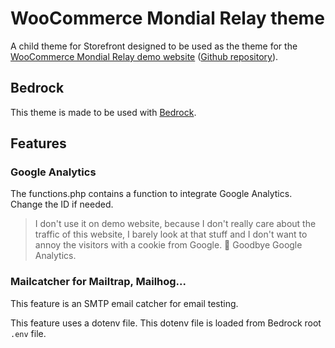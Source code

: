 # WooCommerce Mondial Relay theme

A child theme for Storefront designed to be used as the theme for the [WooCommerce Mondial Relay demo website](https://demo.mondialrelay-woocommerce.com) ([Github repository](https://github.com/cba85/woocommerce-mondialrelay-demo)).

## Bedrock

This theme is made to be used with [Bedrock](https://roots.io/bedrock/).

## Features

### Google Analytics

The functions.php contains a function to integrate Google Analytics. Change the ID if needed.

> I don't use it on demo website, because I don't really care about the traffic of this website, I barely look at that stuff and I don't want to annoy the visitors with a cookie from Google. 👋 Goodbye Google Analytics.

### Mailcatcher for Mailtrap, Mailhog...

This feature is an SMTP email catcher for email testing.

This feature uses a dotenv file. This dotenv file is loaded from Bedrock root `.env` file.

